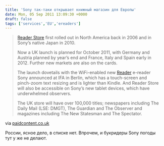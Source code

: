 ```yaml
---
title: 'Sony так-таки открывает книжный магазин для Европы'
date: Mon, 05 Sep 2011 13:09:30 +0000
draft: false
tags: ['services','EU','ereaders']
---
```


> [Reader Store](http://ebookstore.sony.com/ "Reader Store") first rolled out in North America back in 2006 and in Sony’s native Japan in 2010.
> 
> Now a UK launch is planned for October 2011, with Germany and Austria planned by year’s end and France, Italy and Spain early in 2012. Further new markets are also on the cards.
> 
> The launch dovetails with the WiFi-enabled new [Reader](http://www.gizmag.com/sony-reader-wifi-touch-screen/19717/ "Reader") e-reader Sony announced at IFA in Berlin, which has a touch-screen and pinch-zoom text resizing and is lighter than Kindle. And Reader Store will also be accessible on Sony’s new tablet devices, which have underwhelmed observers.
> 
> The UK store will have over 100,000 titles; newspapers including The Daily Mail (LSE: DMGT), The Guardian and The Observer and magazines including The New Statesman and The Spectator.

via [paidcontent.co.uk](http://paidcontent.co.uk/article/419-sony-brings-its-e-book-store-to-europe/)

России, ясное дело, в списке нет. Впрочем, и букридеры Sony погоды тут у же не делают.
